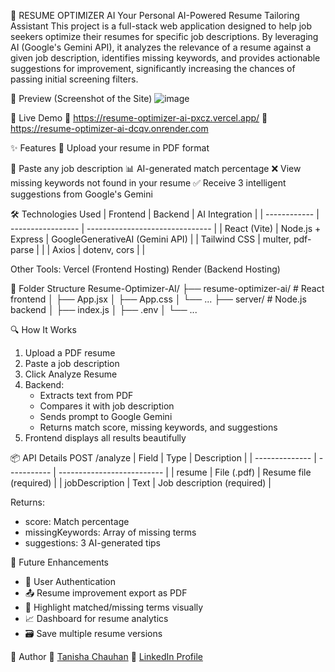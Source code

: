 📄 RESUME OPTIMIZER AI 
Your Personal AI-Powered Resume Tailoring Assistant
This project is a full-stack web application designed to help job seekers optimize their resumes for specific job descriptions. By leveraging AI (Google's Gemini API), it analyzes the relevance of a resume against a given job description, identifies missing keywords, and provides actionable suggestions for improvement, significantly increasing the chances of passing initial screening filters.

📸 Preview
(Screenshot of the Site)
![image](https://github.com/user-attachments/assets/ce1df345-3a96-47ea-ab86-d9a77621e53b)

🚀 Live Demo
🔗 https://resume-optimizer-ai-pxcz.vercel.app/
🔗 https://resume-optimizer-ai-dcqv.onrender.com

✨ Features
📄 Upload your resume in PDF format  

🧾 Paste any job description
📊 AI-generated match percentage
❌ View missing keywords not found in your resume
✅ Receive 3 intelligent suggestions from Google's Gemini

🛠️ Technologies Used
| Frontend     | Backend           | AI Integration                  |
| ------------ | ----------------- | ------------------------------- |
| React (Vite) | Node.js + Express | GoogleGenerativeAI (Gemini API) |
| Tailwind CSS | multer, pdf-parse |                                 |
| Axios        | dotenv, cors      |                                 |

Other Tools:
Vercel (Frontend Hosting)
Render (Backend Hosting)

📁 Folder Structure
Resume-Optimizer-AI/
├── resume-optimizer-ai/         # React frontend
│   ├── App.jsx
│   ├── App.css
│   └── ...
├── server/                      # Node.js backend
│   ├── index.js
│   ├── .env
│   └── ...

🔍 How It Works
1. Upload a PDF resume
2. Paste a job description
3. Click Analyze Resume
4. Backend:
   * Extracts text from PDF
   * Compares it with job description
   * Sends prompt to Google Gemini
   * Returns match score, missing keywords, and suggestions
5. Frontend displays all results beautifully

📦 API Details
POST /analyze
| Field          | Type        | Description                |
| -------------- | ----------- | -------------------------- |
| resume         | File (.pdf) | Resume file (required)     |
| jobDescription | Text        | Job description (required) |

Returns:
* score: Match percentage
* missingKeywords: Array of missing terms
* suggestions: 3 AI-generated tips

🔮 Future Enhancements
* 🌟 User Authentication
* 📤 Resume improvement export as PDF
* 🎯 Highlight matched/missing terms visually
* 📈 Dashboard for resume analytics
* 🗃️ Save multiple resume versions

👤 Author
💼 [Tanisha Chauhan](https://github.com/tanisha222)
🔗 [LinkedIn Profile](https://www.linkedin.com/in/tanisha-chauhan-9227671b0/)

